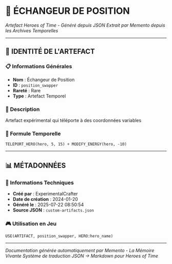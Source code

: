# 💎 **ÉCHANGEUR DE POSITION**
*Artefact Heroes of Time - Généré depuis JSON*
*Extrait par Memento depuis les Archives Temporelles*

---

## 🌟 **IDENTITÉ DE L'ARTEFACT**

### 📋 **Informations Générales**
- **Nom** : Échangeur de Position
- **ID** : `position_swapper`
- **Rareté** : Rare
- **Type** : Artefact Temporel

### 📖 **Description**
Artefact expérimental qui téléporte à des coordonnées variables


### 🔮 **Formule Temporelle**
```hots
TELEPORT_HERO(hero, 5, 15) + MODIFY_ENERGY(hero, -10)
```

---

## 📊 **MÉTADONNÉES**

### 🔧 **Informations Techniques**
- **Créé par** : ExperimentalCrafter
- **Date de création** : 2024-01-20
- **Généré le** : 2025-07-22 08:50:54
- **Source JSON** : `custom-artifacts.json`

### 🎮 **Utilisation en Jeu**
```hots
USE(ARTIFACT, position_swapper, HERO:hero_name)
```

---

*Documentation générée automatiquement par Memento - La Mémoire Vivante*
*Système de traduction JSON → Markdown pour Heroes of Time*
